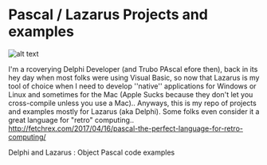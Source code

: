 # Pascal / Lazarus Projects and examples

![alt text](https://github.com/acbrandao/Pascal/edit/master/ "Lazarus Pascal IDE ")


I'm a rcoverying Delphi Developer (and Trubo PAscal efore then), back in its hey day when most folks were using Visual Basic, so now that Lazarus is my tool of choice when I need to develop ''native'' applications for Windows or Linux and sometimes for the Mac (Apple Sucks because they don't let you cross-compile unless you use  a Mac).. Anyways, this is my repo of projects and examples mostly for Lazarus (aka Delphi). Some folks even consider it a great language for "retro" computing.. http://fetchrex.com/2017/04/16/pascal-the-perfect-language-for-retro-computing/


Delphi and Lazarus : Object Pascal code examples
